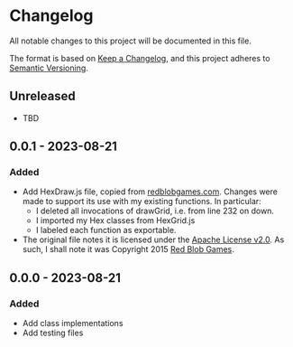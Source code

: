 # Changelog

All notable changes to this project will be documented in this file.

The format is based on [Keep a Changelog](https://keepachangelog.com/en/1.0.0/),
and this project adheres to [Semantic Versioning](https://semver.org/spec/v2.0.0.html).

## Unreleased

* TBD

## 0.0.1 - 2023-08-21

### Added

* Add HexDraw.js file, copied from [redblobgames.com](https://www.redblobgames.com/grids/hexagons/implementation.js?2023-04-18-20-36-24).  Changes were made to support its use with my existing functions.  In particular:
    * I deleted all invocations of drawGrid, i.e. from line 232 on down.
    * I imported my Hex classes from HexGrid.js
    * I labeled each function as exportable.
* The original file notes it is licensed under the [Apache License v2.0](http://www.apache.org/licenses/LICENSE-2.0.html).  As such, I shall note it was Copyright 2015 [Red Blob Games](redblobgames@gmail.com).

## 0.0.0 - 2023-08-21

### Added

* Add class implementations
* Add testing files
